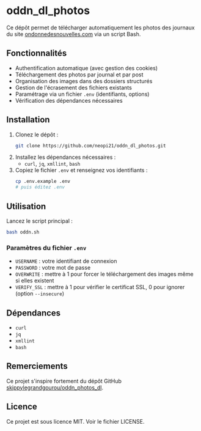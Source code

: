 # oddn_dl_photos

Ce dépôt permet de télécharger automatiquement les photos des journaux du site [ondonnedesnouvelles.com](https://www.ondonnedesnouvelles.com) via un script Bash.

## Fonctionnalités
- Authentification automatique (avec gestion des cookies)
- Téléchargement des photos par journal et par post
- Organisation des images dans des dossiers structurés
- Gestion de l'écrasement des fichiers existants
- Paramétrage via un fichier `.env` (identifiants, options)
- Vérification des dépendances nécessaires

## Installation
1. Clonez le dépôt :
   ```bash
   git clone https://github.com/neopi21/oddn_dl_photos.git
   ```
2. Installez les dépendances nécessaires :
   - `curl`, `jq`, `xmllint`, `bash`
3. Copiez le fichier `.env` et renseignez vos identifiants :
   ```bash
   cp .env.example .env
   # puis éditez .env
   ```

## Utilisation
Lancez le script principal :
```bash
bash oddn.sh
```

### Paramètres du fichier `.env`
- `USERNAME` : votre identifiant de connexion
- `PASSWORD` : votre mot de passe
- `OVERWRITE` : mettre à 1 pour forcer le téléchargement des images même si elles existent
- `VERIFY_SSL` : mettre à 1 pour vérifier le certificat SSL, 0 pour ignorer (option `--insecure`)

## Dépendances
- `curl`
- `jq`
- `xmllint`
- `bash`

## Remerciements
Ce projet s'inspire fortement du dépôt GitHub [skippylegrandgourou/oddn_photos_dl](https://github.com/skippylegrandgourou/oddn_photos_dl).

## Licence
Ce projet est sous licence MIT. Voir le fichier LICENSE.
